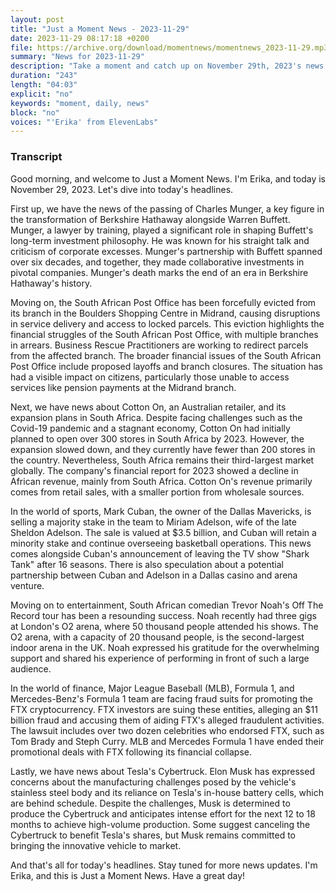 ```yaml
---
layout: post
title: "Just a Moment News - 2023-11-29"
date: 2023-11-29 08:17:18 +0200
file: https://archive.org/download/momentnews/momentnews_2023-11-29.mp3
summary: "News for 2023-11-29"
description: "Take a moment and catch up on November 29th, 2023's news."
duration: "243"
length: "04:03"
explicit: "no"
keywords: "moment, daily, news"
block: "no"
voices: "'Erika' from ElevenLabs"
---
```


### Transcript

Good morning, and welcome to Just a Moment News. I'm Erika, and today is November 29, 2023. Let's dive into today's headlines.

First up, we have the news of the passing of Charles Munger, a key figure in the transformation of Berkshire Hathaway alongside Warren Buffett. Munger, a lawyer by training, played a significant role in shaping Buffett's long-term investment philosophy. He was known for his straight talk and criticism of corporate excesses. Munger's partnership with Buffett spanned over six decades, and together, they made collaborative investments in pivotal companies. Munger's death marks the end of an era in Berkshire Hathaway's history. 

Moving on, the South African Post Office has been forcefully evicted from its branch in the Boulders Shopping Centre in Midrand, causing disruptions in service delivery and access to locked parcels. This eviction highlights the financial struggles of the South African Post Office, with multiple branches in arrears. Business Rescue Practitioners are working to redirect parcels from the affected branch. The broader financial issues of the South African Post Office include proposed layoffs and branch closures. The situation has had a visible impact on citizens, particularly those unable to access services like pension payments at the Midrand branch.

Next, we have news about Cotton On, an Australian retailer, and its expansion plans in South Africa. Despite facing challenges such as the Covid-19 pandemic and a stagnant economy, Cotton On had initially planned to open over 300 stores in South Africa by 2023. However, the expansion slowed down, and they currently have fewer than 200 stores in the country. Nevertheless, South Africa remains their third-largest market globally. The company's financial report for 2023 showed a decline in African revenue, mainly from South Africa. Cotton On's revenue primarily comes from retail sales, with a smaller portion from wholesale sources.

In the world of sports, Mark Cuban, the owner of the Dallas Mavericks, is selling a majority stake in the team to Miriam Adelson, wife of the late Sheldon Adelson. The sale is valued at $3.5 billion, and Cuban will retain a minority stake and continue overseeing basketball operations. This news comes alongside Cuban's announcement of leaving the TV show "Shark Tank" after 16 seasons. There is also speculation about a potential partnership between Cuban and Adelson in a Dallas casino and arena venture.

Moving on to entertainment, South African comedian Trevor Noah's Off The Record tour has been a resounding success. Noah recently had three gigs at London's O2 arena, where 50 thousand people attended his shows. The O2 arena, with a capacity of 20 thousand people, is the second-largest indoor arena in the UK. Noah expressed his gratitude for the overwhelming support and shared his experience of performing in front of such a large audience.

In the world of finance, Major League Baseball (MLB), Formula 1, and Mercedes-Benz's Formula 1 team are facing fraud suits for promoting the FTX cryptocurrency. FTX investors are suing these entities, alleging an $11 billion fraud and accusing them of aiding FTX's alleged fraudulent activities. The lawsuit includes over two dozen celebrities who endorsed FTX, such as Tom Brady and Steph Curry. MLB and Mercedes Formula 1 have ended their promotional deals with FTX following its financial collapse.

Lastly, we have news about Tesla's Cybertruck. Elon Musk has expressed concerns about the manufacturing challenges posed by the vehicle's stainless steel body and its reliance on Tesla's in-house battery cells, which are behind schedule. Despite the challenges, Musk is determined to produce the Cybertruck and anticipates intense effort for the next 12 to 18 months to achieve high-volume production. Some suggest canceling the Cybertruck to benefit Tesla's shares, but Musk remains committed to bringing the innovative vehicle to market.

And that's all for today's headlines. Stay tuned for more news updates. I'm Erika, and this is Just a Moment News. Have a great day!
